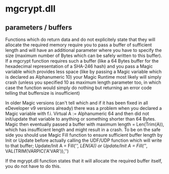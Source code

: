 # mgcrypt.dll
  
  
## parameters / buffers
Functions which do return data and do not explicitely state that they will allocate the required memory require you to pass a buffer of 
sufficient length and will have an additional parameter where you have to specify the size (maximum number of Bytes which can be safely 
written to this buffer). If a mgcrypt function requires such a buffer (like a 64 Bytes buffer for the hexadecimal representation of a SHA-246 hash) 
and you pass a Magic variable which provides less space (like by passing a Magic variable which is declared as Alphanumeric 10) your Magic Runtime 
most likely will simply crash (unless you specified 10 as maximum length parameter too, in which case the function would simply do nothing 
but returning an error code telling that buffersize is insufficient)  

In older Magic versions (can't tell which and if it has been fixed in all eDeveloper v9 versions already) there was a problem when you 
declared a Magic variable with f.i. Virtual A := Alphanumeric 64 and then did not init/update that variable to anything or something shorter than 64 Bytes. 
Magic then eventually passed a buffer with maximum length = Len(Trim(A)), which has insufficient length and might result in a crash. 
To be on the safe side you should use Magic Fill function to ensure sufficient buffer length by Init or Update before actually calling the 
UDF/UDP function which will write to that buffer; Update/Init A = Fill('*', LEN(A)) or Update/Init A = Fill('*', VAL(TRIM(VARPIC('A'VAR')),'') 

If the mgrypt.dll function states that it will allocate the required buffer itself, you do not have to do this.
